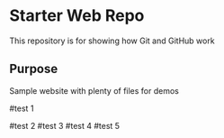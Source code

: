 # Starter Web Repo

This repository is for showing how Git and GitHub work

## Purpose

Sample website with plenty of files for demos


#test 1


#test 2
#test 3
#test 4
#test 5
